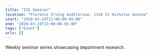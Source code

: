 ```yaml
---
title: "ICG Seminar"
location: "Florence Irving Auditorium, 1130 St Nicholas Avenue"
start: "2020-03-24T12:00:00-05:00"
end: "2020-03-24T13:00:00-05:00"
tags: ["Event"]
urls: []
---
```


Weekly seminar series showcasing department research.

<!-- endexcerpt -->
